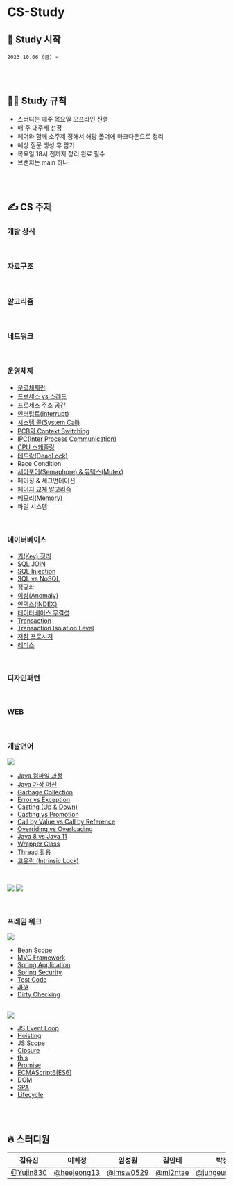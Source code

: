 # CS-Study

## 🎈 Study 시작

    2023.10.06 (금) ~

<br><br>

## 🧑‍💻 Study 규칙

- 스터디는 매주 목요일 오프라인 진행
- 매 주 대주제 선정
- 페어와 함께 소주제 정해서 해당 폴더에 마크다운으로 정리
- 예상 질문 생성 후 암기
- 목요일 18시 전까지 정리 완료 필수
- 브랜치는 main 하나

<br><br>

## ✍️ CS 주제

### 개발 상식

<br>

### 자료구조

<br>

### 알고리즘

<br>

### 네트워크

<br>

### 운영체제

- [운영체제란](https://github.com/Fun-Fun-Study/CS-Study/tree/main/OS/01.%20운영체제란)
- [프로세스 vs 스레드](https://github.com/Fun-Fun-Study/CS-Study/tree/main/OS/02.%20프로세스vs스레드)
- [프로세스 주소 공간](https://github.com/Fun-Fun-Study/CS-Study/tree/main/OS/03.%20프로세스%20주소%20공간)
- [인터럽트(Interrupt)](https://github.com/Fun-Fun-Study/CS-Study/tree/main/OS/04.%20인터럽트)
- [시스템 콜(System Call)](https://github.com/Fun-Fun-Study/CS-Study/tree/main/OS/05.%20시스템%20콜)
- [PCB와 Context Switching](https://github.com/Fun-Fun-Study/CS-Study/tree/main/OS/06.%20PCB와%20Context%20Switching)
- [IPC(Inter Process Communication)](https://github.com/Fun-Fun-Study/CS-Study/tree/main/OS/07.%20IPC)
- [CPU 스케줄링](https://github.com/Fun-Fun-Study/CS-Study/tree/main/OS/08.%20CPU%20Scheduling)
- [데드락(DeadLock)](https://github.com/Fun-Fun-Study/CS-Study/tree/main/OS/09.%20데드락)
- Race Condition
- [세마포어(Semaphore) & 뮤텍스(Mutex)](https://github.com/Fun-Fun-Study/CS-Study/tree/main/OS/11.%20세마포어%20&%20뮤텍스)
- 페이징 & 세그먼테이션
- [페이지 교체 알고리즘](https://github.com/Fun-Fun-Study/CS-Study/tree/main/OS/13.%20페이지%20교체%20알고리즘)
- [메모리(Memory)](https://github.com/Fun-Fun-Study/CS-Study/tree/main/OS/14.%20메모리)
- 파일 시스템

<br>

### 데이터베이스

- [키(Key) 정리](<https://github.com/Fun-Fun-Study/CS-Study/tree/main/Database/01.%20키(Key)%20정리>)
- [SQL JOIN](https://github.com/Fun-Fun-Study/CS-Study/tree/main/Database/02.%20SQL%20JOIN)
- [SQL Injection](https://github.com/Fun-Fun-Study/CS-Study/tree/main/Database/03.%20SQL%20Injection)
- [SQL vs NoSQL](https://github.com/Fun-Fun-Study/CS-Study/tree/main/Database/04.%20SQL%20vs%20NoSQL)
- [정규화](https://github.com/Fun-Fun-Study/CS-Study/tree/main/Database/05.%20정규화)
- [이상(Anomaly)](<https://github.com/Fun-Fun-Study/CS-Study/tree/main/Database/06.%20이상(Anomaly)>)
- [인덱스(INDEX)](<https://github.com/Fun-Fun-Study/CS-Study/tree/main/Database/07.%20인덱스(INDEX)>)
- [데이터베이스 무결성](https://github.com/Fun-Fun-Study/CS-Study/tree/main/Database/08.%20데이터베이스%20무결성)
- [Transaction](https://github.com/Fun-Fun-Study/CS-Study/tree/main/Database/09.%20Transation)
- [Transaction Isolation Level](https://github.com/Fun-Fun-Study/CS-Study/tree/main/Database/10.%20Transaction%20Isolation%20Level)
- [저장 프로시저](https://github.com/Fun-Fun-Study/CS-Study/tree/main/Database/11.%20저장%20프로시저)
- [레디스](https://github.com/Fun-Fun-Study/CS-Study/tree/main/Database/12.%20레디스)

<br>

### 디자인패턴

<br>

### WEB

<br>

### 개발언어

<img src="https://img.shields.io/badge/JAVA-007396?style=plastic&logo=OPENJDK&logoColor=white">

- [Java 컴파일 과정](https://github.com/Fun-Fun-Study/CS-Study/tree/main/Language/Java/01.%20Java%20컴파일%20과정)
- [Java 가상 머신](https://github.com/Fun-Fun-Study/CS-Study/tree/main/Language/Java/02.%20Java%20가상%20머신)
- [Garbage Collection](https://github.com/Fun-Fun-Study/CS-Study/tree/main/Language/Java/03.%20Garbage%20Collection)
- [Error vs Exception](https://github.com/Fun-Fun-Study/CS-Study/tree/main/Language/Java/04.%20JError%20vs%20Exception)
- [Casting (Up & Down)](<https://github.com/Fun-Fun-Study/CS-Study/tree/main/Language/Java/05.%20Casting(Up&Down)>)
- [Casting vs Promotion](https://github.com/Fun-Fun-Study/CS-Study/tree/main/Language/Java/06.%20Casting%20vs%20Promotion)
- [Call by Value vs Call by Reference](https://github.com/Fun-Fun-Study/CS-Study/tree/main/Language/Java/07.%20Call%20by%20Value%20vs%20Call%20by%20Reference)
- [Overriding vs Overloading](https://github.com/Fun-Fun-Study/CS-Study/tree/main/Language/Java/08.%20Overriding%20vs%20Overloading)
- [Java 8 vs Java 11](https://github.com/Fun-Fun-Study/CS-Study/tree/main/Language/Java/09.%20Java8%20vs%20Java11)
- [Wrapper Class](https://github.com/Fun-Fun-Study/CS-Study/tree/main/Language/Java/10.%20Wrapper%20Class)
- [Thread 활용](https://github.com/Fun-Fun-Study/CS-Study/tree/main/Language/Java/11.%20Thread%20활용)
- [고유락 (Intrinsic Lock)](https://github.com/Fun-Fun-Study/CS-Study/tree/main/Language/Java/12.%20고유락)

<br>

<img src="https://img.shields.io/badge/REACT-61DAFB?style=plastic&logo=react&logoColor=black"> <img src="https://img.shields.io/badge/VUE-4FC08D?style=plastic&logo=vue.js&logoColor=white">

<br>

### 프레임 워크

<img src="https://img.shields.io/badge/SPRING-6DB33F?style=plastic&logo=spring&logoColor=white">

- [Bean Scope]()
- [MVC Framework](https://github.com/Fun-Fun-Study/CS-Study/tree/main/Framework/Spring/01%20Spring%20MVC)
- [Spring Application]()
- [Spring Security]()
- [Test Code]()
- [JPA]()
- [Dirty Checking]()

<br>

<img src="https://img.shields.io/badge/JAVASCRIPT-F7DF1E?style=plastic&logo=javascript&logoColor=black">

- [JS Event Loop](./Language/Javascript/01.%20JS%20Event%20Loop/README.md)
- [Hoisting](./Language/Javascript/02.%20Hoisting/README.md)
- [JS Scope](./Language/Javascript/03.%20JS%20Scope/README.md)
- [Closure](./Language/Javascript/04.%20Closure/README.md)
- [this](./Language/Javascript/05.%20this/README.md)
- [Promise](./Language/Javascript/06.%20Promise/README.md)
- [ECMAScript6(ES6)](./Language/Javascript/07.%20ES6/README.md)
- [DOM](./Language/Javascript/08.%20DOM/README.md)
- [SPA](./Language/Javascript/09.%20SPA/README.md)
- [Lifecycle](./Language/Javascript/10.%20Lifecycle/README.md)

<br><br>

## 🔥 스터디원

| **김유진**                               | **이희정**                                   | **임성원**                               | **김민태**                             | **박정은**                                           | **권지훈**                                 |
| ---------------------------------------- | -------------------------------------------- | ---------------------------------------- | -------------------------------------- | ---------------------------------------------------- | ------------------------------------------ |
| [@Yujin830](https://github.com/Yujin830) | [@heejeong13](https://github.com/heejeong13) | [@imsw0529](https://github.com/imsw0529) | [@mi2ntae](https://github.com/mi2ntae) | [@jungeunevepark](https://github.com/jungeunevepark) | [@gwonjihun](https://github.com/gwonjihun) |
